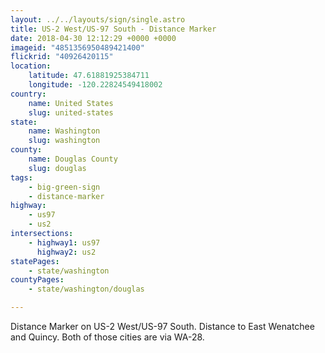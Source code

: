 ```yaml
---
layout: ../../layouts/sign/single.astro
title: US-2 West/US-97 South - Distance Marker
date: 2018-04-30 12:12:29 +0000 +0000
imageid: "4851356950489421400"
flickrid: "40926420115"
location:
    latitude: 47.61881925384711
    longitude: -120.22824549418002
country:
    name: United States
    slug: united-states
state:
    name: Washington
    slug: washington
county:
    name: Douglas County
    slug: douglas
tags:
    - big-green-sign
    - distance-marker
highway:
    - us97
    - us2
intersections:
    - highway1: us97
      highway2: us2
statePages:
    - state/washington
countyPages:
    - state/washington/douglas

---
```

Distance Marker on US-2 West/US-97 South.  Distance to East Wenatchee and Quincy.  Both of those cities are via WA-28.